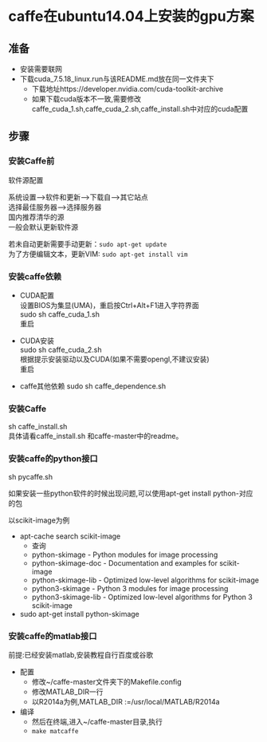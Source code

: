 # caffe在ubuntu14.04上安装的gpu方案

## 准备
- 安装需要联网
- 下载cuda_7.5.18_linux.run与该README.md放在同一文件夹下
    - 下载地址https://developer.nvidia.com/cuda-toolkit-archive
    - 如果下载cuda版本不一致,需要修改caffe_cuda_1.sh,caffe_cuda_2.sh,caffe_install.sh中对应的cuda配置

## 步骤

### 安装Caffe前

软件源配置

系统设置—>软件和更新—>下载自—>其它站点  
选择最佳服务器—>选择服务器  
国内推荐清华的源  
一般会默认更新软件源  

若未自动更新需要手动更新：`sudo apt-get update`  
为了方便编辑文本，更新VIM: `sudo apt-get install vim`  


### 安装caffe依赖

- CUDA配置  
设置BIOS为集显(UMA)，重启按Ctrl+Alt+F1进入字符界面  
sudo sh caffe_cuda_1.sh  
重启  

- CUDA安装  
sudo sh caffe_cuda_2.sh  
根据提示安装驱动以及CUDA(如果不需要opengl,不建议安装)  
重启  

- caffe其他依赖
sudo sh caffe_dependence.sh

### 安装Caffe

sh caffe_install.sh  
具体请看caffe_install.sh 和caffe-master中的readme。 

### 安装caffe的python接口

sh pycaffe.sh

如果安装一些python软件的时候出现问题,可以使用apt-get install python-对应的包  

以scikit-image为例

- apt-cache search scikit-image
    - 查询
    - python-skimage - Python modules for image processing
    - python-skimage-doc - Documentation and examples for scikit-image
    - python-skimage-lib - Optimized low-level algorithms for scikit-image
    - python3-skimage - Python 3 modules for image processing
    - python3-skimage-lib - Optimized low-level algorithms for Python 3 scikit-image
- sudo apt-get install python-skimage


### 安装caffe的matlab接口

前提:已经安装matlab,安装教程自行百度或谷歌

- 配置
    - 修改~/caffe-master文件夹下的Makefile.config  
    - 修改MATLAB_DIR一行   
    - 以R2014a为例,MATLAB_DIR :=/usr/local/MATLAB/R2014a  
- 编译
    - 然后在终端,进入~/caffe-master目录,执行
    - `make matcaffe`
